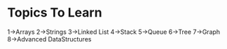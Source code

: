 # Topics To Learn

1->Arrays
2->Strings
3->Linked List
4->Stack
5->Queue
6->Tree
7->Graph
8->Advanced DataStructures